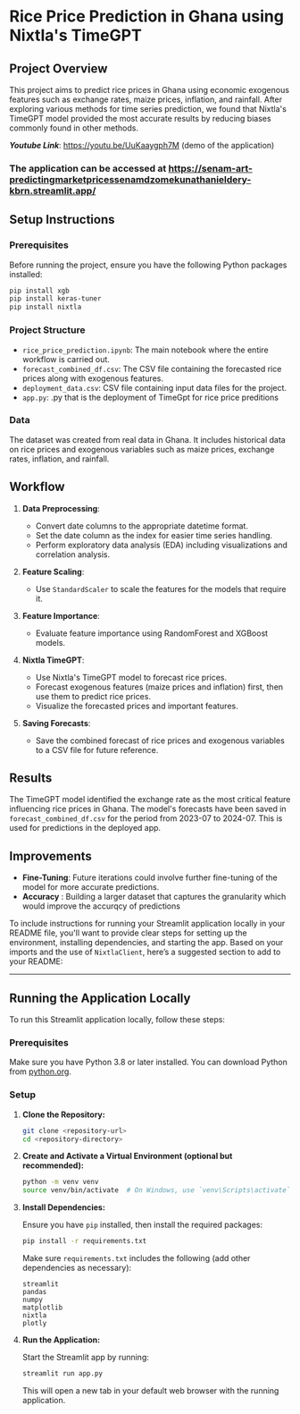
# Rice Price Prediction in Ghana using Nixtla's TimeGPT

## Project Overview

This project aims to predict rice prices in Ghana using economic exogenous features such as exchange rates, maize prices, inflation, and rainfall. After exploring various methods for time series prediction, we found that Nixtla's TimeGPT model provided the most accurate results by reducing biases commonly found in other methods.

***Youtube Link***: https://youtu.be/UuKaaygph7M (demo of the application)


### The application can be accessed at https://senam-art-predictingmarketpricessenamdzomekunathanieldery-kbrn.streamlit.app/

## Setup Instructions

### Prerequisites

Before running the project, ensure you have the following Python packages installed:

```bash
pip install xgb
pip install keras-tuner
pip install nixtla
```

### Project Structure

- `rice_price_prediction.ipynb`: The main notebook where the entire workflow is carried out.
- `forecast_combined_df.csv`: The CSV file containing the forecasted rice prices along with exogenous features.
- `deployment_data.csv`: CSV file containing input data files for the project.
- `app.py`: .py that is the deployment of TimeGpt for rice price preditions
  
### Data

The dataset was created from real data in Ghana. It includes historical data on rice prices and exogenous variables such as maize prices, exchange rates, inflation, and rainfall.

## Workflow

1. **Data Preprocessing**:
    - Convert date columns to the appropriate datetime format.
    - Set the date column as the index for easier time series handling.
    - Perform exploratory data analysis (EDA) including visualizations and correlation analysis.

2. **Feature Scaling**:
    - Use `StandardScaler` to scale the features for the models that require it.

3. **Feature Importance**:
    - Evaluate feature importance using RandomForest and XGBoost models.

4. **Nixtla TimeGPT**:
    - Use Nixtla's TimeGPT model to forecast rice prices. 
    - Forecast exogenous features (maize prices and inflation) first, then use them to predict rice prices.
    - Visualize the forecasted prices and important features.

5. **Saving Forecasts**:
    - Save the combined forecast of rice prices and exogenous variables to a CSV file for future reference.

## Results

The TimeGPT model identified the exchange rate as the most critical feature influencing rice prices in Ghana. The model's forecasts have been saved in `forecast_combined_df.csv` for the period from 2023-07 to 2024-07. This is used for predictions in the deployed app.

## Improvements

- **Fine-Tuning**: Future iterations could involve further fine-tuning of the model for more accurate predictions.
- **Accuracy** : Building a larger dataset that captures the granularity which would improve the accurqcy of predictions

To include instructions for running your Streamlit application locally in your README file, you'll want to provide clear steps for setting up the environment, installing dependencies, and starting the app. Based on your imports and the use of `NixtlaClient`, here’s a suggested section to add to your README:

---



## Running the Application Locally

To run this Streamlit application locally, follow these steps:

### Prerequisites

Make sure you have Python 3.8 or later installed. You can download Python from [python.org](https://www.python.org/downloads/).

### Setup

1. **Clone the Repository:**

   ```bash
   git clone <repository-url>
   cd <repository-directory>
   ```

2. **Create and Activate a Virtual Environment (optional but recommended):**

   ```bash
   python -m venv venv
   source venv/bin/activate  # On Windows, use `venv\Scripts\activate`
   ```

3. **Install Dependencies:**

   Ensure you have `pip` installed, then install the required packages:

   ```bash
   pip install -r requirements.txt
   ```

   Make sure `requirements.txt` includes the following (add other dependencies as necessary):

   ```plaintext
   streamlit
   pandas
   numpy
   matplotlib
   nixtla
   plotly
   ```


4. **Run the Application:**

   Start the Streamlit app by running:

   ```bash
   streamlit run app.py
   ```

   This will open a new tab in your default web browser with the running application.


